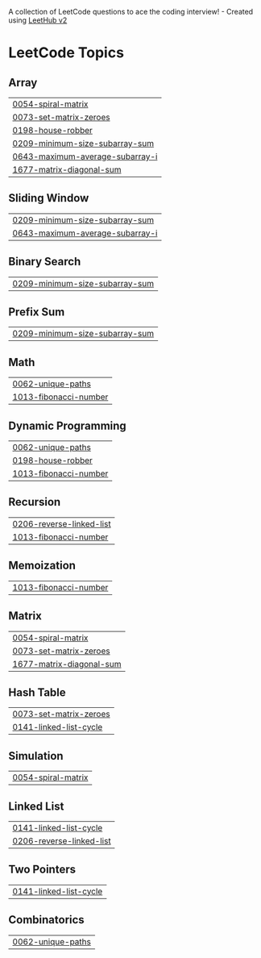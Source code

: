 A collection of LeetCode questions to ace the coding interview! - Created using [LeetHub v2](https://github.com/arunbhardwaj/LeetHub-2.0)
<!---LeetCode Topics Start-->
# LeetCode Topics
## Array
|  |
| ------- |
| [0054-spiral-matrix](https://github.com/SurajSolanki26/Leetcode/tree/master/0054-spiral-matrix) |
| [0073-set-matrix-zeroes](https://github.com/SurajSolanki26/Leetcode/tree/master/0073-set-matrix-zeroes) |
| [0198-house-robber](https://github.com/SurajSolanki26/Leetcode/tree/master/0198-house-robber) |
| [0209-minimum-size-subarray-sum](https://github.com/SurajSolanki26/Leetcode/tree/master/0209-minimum-size-subarray-sum) |
| [0643-maximum-average-subarray-i](https://github.com/SurajSolanki26/Leetcode/tree/master/0643-maximum-average-subarray-i) |
| [1677-matrix-diagonal-sum](https://github.com/SurajSolanki26/Leetcode/tree/master/1677-matrix-diagonal-sum) |
## Sliding Window
|  |
| ------- |
| [0209-minimum-size-subarray-sum](https://github.com/SurajSolanki26/Leetcode/tree/master/0209-minimum-size-subarray-sum) |
| [0643-maximum-average-subarray-i](https://github.com/SurajSolanki26/Leetcode/tree/master/0643-maximum-average-subarray-i) |
## Binary Search
|  |
| ------- |
| [0209-minimum-size-subarray-sum](https://github.com/SurajSolanki26/Leetcode/tree/master/0209-minimum-size-subarray-sum) |
## Prefix Sum
|  |
| ------- |
| [0209-minimum-size-subarray-sum](https://github.com/SurajSolanki26/Leetcode/tree/master/0209-minimum-size-subarray-sum) |
## Math
|  |
| ------- |
| [0062-unique-paths](https://github.com/SurajSolanki26/Leetcode/tree/master/0062-unique-paths) |
| [1013-fibonacci-number](https://github.com/SurajSolanki26/Leetcode/tree/master/1013-fibonacci-number) |
## Dynamic Programming
|  |
| ------- |
| [0062-unique-paths](https://github.com/SurajSolanki26/Leetcode/tree/master/0062-unique-paths) |
| [0198-house-robber](https://github.com/SurajSolanki26/Leetcode/tree/master/0198-house-robber) |
| [1013-fibonacci-number](https://github.com/SurajSolanki26/Leetcode/tree/master/1013-fibonacci-number) |
## Recursion
|  |
| ------- |
| [0206-reverse-linked-list](https://github.com/SurajSolanki26/Leetcode/tree/master/0206-reverse-linked-list) |
| [1013-fibonacci-number](https://github.com/SurajSolanki26/Leetcode/tree/master/1013-fibonacci-number) |
## Memoization
|  |
| ------- |
| [1013-fibonacci-number](https://github.com/SurajSolanki26/Leetcode/tree/master/1013-fibonacci-number) |
## Matrix
|  |
| ------- |
| [0054-spiral-matrix](https://github.com/SurajSolanki26/Leetcode/tree/master/0054-spiral-matrix) |
| [0073-set-matrix-zeroes](https://github.com/SurajSolanki26/Leetcode/tree/master/0073-set-matrix-zeroes) |
| [1677-matrix-diagonal-sum](https://github.com/SurajSolanki26/Leetcode/tree/master/1677-matrix-diagonal-sum) |
## Hash Table
|  |
| ------- |
| [0073-set-matrix-zeroes](https://github.com/SurajSolanki26/Leetcode/tree/master/0073-set-matrix-zeroes) |
| [0141-linked-list-cycle](https://github.com/SurajSolanki26/Leetcode/tree/master/0141-linked-list-cycle) |
## Simulation
|  |
| ------- |
| [0054-spiral-matrix](https://github.com/SurajSolanki26/Leetcode/tree/master/0054-spiral-matrix) |
## Linked List
|  |
| ------- |
| [0141-linked-list-cycle](https://github.com/SurajSolanki26/Leetcode/tree/master/0141-linked-list-cycle) |
| [0206-reverse-linked-list](https://github.com/SurajSolanki26/Leetcode/tree/master/0206-reverse-linked-list) |
## Two Pointers
|  |
| ------- |
| [0141-linked-list-cycle](https://github.com/SurajSolanki26/Leetcode/tree/master/0141-linked-list-cycle) |
## Combinatorics
|  |
| ------- |
| [0062-unique-paths](https://github.com/SurajSolanki26/Leetcode/tree/master/0062-unique-paths) |
<!---LeetCode Topics End-->